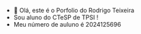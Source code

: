 - 👋 Olá, este é o Porfolio do Rodrigo Teixeira
- Sou aluno do CTeSP de TPSI !
- Meu número de auluno é 2024125696
<!---
TeiXteiX/TeiXteiX is a ✨ special ✨ repository because its `README.md` (this file) appears on your GitHub profile.
You can click the Preview link to take a look at your changes.
--->
